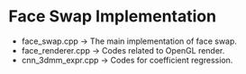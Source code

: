 # Face Swap Implementation

- face_swap.cpp -> The main implementation of face swap.
- face_renderer.cpp -> Codes related to OpenGL render.
- cnn_3dmm_expr.cpp -> Codes for coefficient regression.

